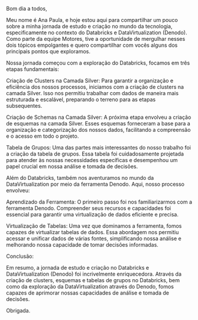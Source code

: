 Bom dia a todos,

Meu nome é Ana Paula, e hoje estou aqui para compartilhar um pouco sobre a minha jornada de estudo e criação no mundo da tecnologia, especificamente no contexto do Databricks e DataVirtualization (Denodo). Como parte da equipe Motores, tive a oportunidade de mergulhar nesses dois tópicos empolgantes e quero compartilhar com vocês alguns dos principais pontos que exploramos.


Nossa jornada começou com a exploração do Databricks,  focamos em três etapas fundamentais:

Criação de Clusters na Camada Silver: Para garantir a organização e eficiência dos nossos processos, iniciamos com a criação de clusters na camada Silver. Isso nos permitiu trabalhar com dados de maneira mais estruturada e escalável, preparando o terreno para as etapas subsequentes.

Criação de Schemas na Camada Silver: A próxima etapa envolveu a criação de esquemas na camada Silver. Esses esquemas forneceram a base para a organização e categorização dos nossos dados, facilitando a compreensão e o acesso em todo o projeto.

Tabela de Grupos: Uma das partes mais interessantes do nosso trabalho foi a criação da tabela de grupos. Essa tabela foi cuidadosamente projetada para atender às nossas necessidades específicas e desempenhou um papel crucial em nossa análise e tomada de decisões.


Além do Databricks, também nos aventuramos no mundo da DataVirtualization por meio da ferramenta Denodo. Aqui, nosso processo envolveu:

Aprendizado da Ferramenta: O primeiro passo foi nos familiarizarmos com a ferramenta Denodo. Compreender seus recursos e capacidades foi essencial para garantir uma virtualização de dados eficiente e precisa.

Virtualização de Tabelas: Uma vez que dominamos a ferramenta, fomos capazes de virtualizar tabelas de dados. Essa abordagem nos permitiu acessar e unificar dados de várias fontes, simplificando nossa análise e melhorando nossa capacidade de tomar decisões informadas.

Conclusão:

Em resumo, a jornada de estudo e criação no Databricks e DataVirtualization (Denodo) foi incrivelmente enriquecedora. Através da criação de clusters, esquemas e tabelas de grupos no Databricks, bem como da exploração da DataVirtualization através do Denodo, fomos capazes de aprimorar nossas capacidades de análise e tomada de decisões.


Obrigada.
